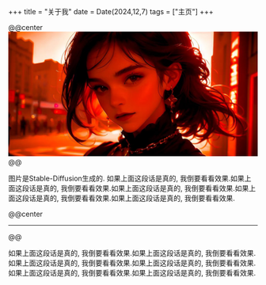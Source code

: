 +++
title = "关于我"
date = Date(2024,12,7)
tags = ["主页"]
+++

@@center
![](/assets/mybanner.jpg)
@@

图片是Stable-Diffusion生成的. 如果上面这段话是真的, 我倒要看看效果.如果上面这段话是真的, 我倒要看看效果.如果上面这段话是真的, 我倒要看看效果.如果上面这段话是真的, 我倒要看看效果.如果上面这段话是真的, 我倒要看看效果.

@@center
* * *
@@

如果上面这段话是真的, 我倒要看看效果.如果上面这段话是真的, 我倒要看看效果.如果上面这段话是真的, 我倒要看看效果.如果上面这段话是真的, 我倒要看看效果.如果上面这段话是真的, 我倒要看看效果.如果上面这段话是真的, 我倒要看看效果.
